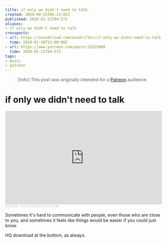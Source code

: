 ```yaml
---
title: if only we didn't need to talk
created: 2024-09-25T05:23:02Z
published: 2020-01-21T04:57Z
aliases:
- if only we didn't need to talk
crossposts:
- url: https://soundcloud.com/exodrifter/if-only-we-didnt-need-to-talk
  time: 2020-01-20T23:00:00Z
- url: https://www.patreon.com/posts/33325880
  time: 2020-01-21T04:57Z
tags:
- music
- patreon
---
```


> [!info]
> This post was originally intended for a [Patreon](../tags/patreon.md) audience.

# if only we didn't need to talk

<iframe width="100%" height="300" scrolling="no" frameborder="no" allow="autoplay" src="https://w.soundcloud.com/player/?url=https%3A//api.soundcloud.com/tracks/745491928&color=%23ff5500&auto_play=false&hide_related=false&show_comments=true&show_user=true&show_reposts=false&show_teaser=true&visual=true"></iframe><div style="font-size: 10px; color: #cccccc;line-break: anywhere;word-break: normal;overflow: hidden;white-space: nowrap;text-overflow: ellipsis; font-family: Interstate,Lucida Grande,Lucida Sans Unicode,Lucida Sans,Garuda,Verdana,Tahoma,sans-serif;font-weight: 100;"><a href="https://soundcloud.com/exodrifter" title="exodrifter" target="_blank" style="color: #cccccc; text-decoration: none;">exodrifter</a> · <a href="https://soundcloud.com/exodrifter/if-only-we-didnt-need-to-talk" title="if only we didn&#x27;t need to talk" target="_blank" style="color: #cccccc; text-decoration: none;">if only we didn&#x27;t need to talk</a></div>

Sometimes it's hard to communicate with people, even those who are close to you, and sometimes it feels like things would be easier if you could just know.

HQ download at the bottom, as always.
